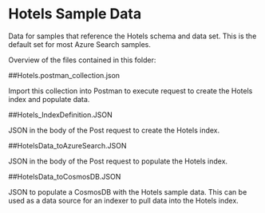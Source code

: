 # Hotels Sample Data

Data for samples that reference the Hotels schema and data set.  This is the default set for most Azure Search samples. 

Overview of the files contained in this folder:

##Hotels.postman_collection.json

Import this collection into Postman to execute request to create the Hotels index and populate data.

##Hotels_IndexDefinition.JSON

JSON in the body of the Post request to create the Hotels index.

##HotelsData_toAzureSearch.JSON

JSON in the body of the Post request to populate the Hotels index.

##HotelsData_toCosmosDB.JSON

JSON to populate a CosmosDB with the Hotels sample data.  This can be used as a data source for an indexer to pull data into the Hotels index.